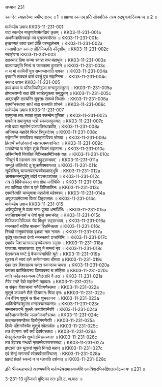 अध्यायः 231

स्कन्देन स्वाहादेव्या अभीष्टदानम् ॥ 1 ॥ ब्रह्मणा स्कन्दम् प्रति सोपपत्तिकं तस्य रुद्रपुत्रत्वादिकथनम् ॥ 2 ॥

मार्कण्डेय उवाच 	KK03-11-231-001  
यदा स्कन्देन मातॄणामेवमेतत्प्रियं कृतम् ।	KK03-11-231-001a  
अथनैमब्रवीत्स्वाहा मम पुत्रस्त्वमौरसः ॥	KK03-11-231-001c  
इच्छाम्यहं त्वया दत्तां प्रीतिं परमदुर्लभाम् ।	KK03-11-231-002a  
तामब्रवीत्ततः स्कन्दः प्रीतिमिच्छसि कीदृशीम् ॥	KK03-11-231-002c  
स्वाहोवाच 	KK03-11-231-003  
दक्षस्याहं प्रिया कन्या स्वाहा नाम महाभुज ।	KK03-11-231-003a  
बाल्यात्प्रभृति नित्यं च जातकामा हुताशने ॥	KK03-11-231-003c  
न स मां कामिनीं पुत्र सम्यग्जानाति पावकः ।	KK03-11-231-004a  
इच्छामि शाश्वतं वासं वस्तुं पुत्र सहाग्निना ॥	KK03-11-231-004c  
स्कन्द उवाच 	KK03-11-231-005  
हव्यं कव्यं च यत्किञ्चिद्द्विजा मन्त्रसुसंस्तुतम् ।	KK03-11-231-005a  
होष्यन्त्यग्नौ सदा देवि स्वाहेत्युक्त्वा समुद्धृतम् ॥	KK03-11-231-005c  
अद्यप्रभृति दास्यन्ति सुवृत्ताः सत्पथे स्थिताः ।	KK03-11-231-006a  
एवमग्निस्त्वया सार्धं सदा वत्स्यति शोभने ॥	KK03-11-231-006c  
मार्कण्डेय उवाच 	KK03-11-231-007  
एवमुक्ता ततः स्वाहा तुष्टा स्कन्देन पूजिता ।	KK03-11-231-007a  
पावकेन समायुक्ता भर्त्रा स्कन्दमपूजयत् ॥	KK03-11-231-007c  
ततो ब्रह्मा महासेनं प्रजापतिरथाब्रवीत् ।	KK03-11-231-008a  
अभिगच्छ महादेवं पितरं त्रिपुरार्दनम् ॥	KK03-11-231-008c  
रुद्रेणाग्निं समाविश्य स्वाहामाविश्य चोमया ।	KK03-11-231-009a  
हितार्थं सर्वलोकानां जातस्त्वमपराजितः ॥	KK03-11-231-009c  
उमायोन्यां च रुद्रेण शुक्रं सिक्तं महात्मना ।	KK03-11-231-010a  
अस्मिन्गिरौ निपतितं मिञ्जिकामिञ्जिकं यतः ॥	KK03-11-231-010c  
\'मिथुनं वै महाभाग तत्र तद्रुद्रसम्भवम्\' ।	KK03-11-231-011a  
सम्भूतं लोहितोदे तु शुक्रशेषमवापतत् ॥	KK03-11-231-011c  
सूर्यरश्मिषु चाप्यनयदन्यच्चैवापतद्भुवि ।	KK03-11-231-012a  
आसक्तमन्यद्वृक्षेषु तदेवं पञ्चधाऽपतत् ॥	KK03-11-231-012c  
तत्र ते विविधाकारा गणा ज्ञेया मनीषिभिः ।	KK03-11-231-013a  
तव पारिषदा घोरा य एते पिशिताशिनः ॥	KK03-11-231-013c  
एवमस्त्विति चाप्युक्त्वा महासेनो महेश्वरम् ।	KK03-11-231-014a  
अपूजयदमेयात्मा पितरं पितृवत्सलः ॥	KK03-11-231-014c  
मार्कण्डेय उवाच 	KK03-11-231-015  
अर्कपुष्पैस्तु ते पञ्च गणाः पूज्या धनार्थिभिः ।	KK03-11-231-015a  
व्याधिप्रशमनार्थं च तेषां पूजां समाचरेत् ॥	KK03-11-231-015c  
मिञ्जिकामिञ्जिकं चैव मिथुनं रुद्रसम्भवम् ।	KK03-11-231-016a  
नमस्कार्यं सदैवेह बालानां हितमिच्छता ॥	KK03-11-231-016c  
स्त्रियो मानुषमांसादा वृक्षका नाम नामतः ।	KK03-11-231-017a  
वृक्षेषु जातास्ता देव्यो नमस्कार्याः प्रजार्थिभिः ॥	KK03-11-231-017c  
एषामेव पिशाचानामसङ्ख्येयगणाः स्मृताः ।	KK03-11-231-018a  
घण्टायाः सपताकायाः शृणु मे सम्भवं नृप ॥	KK03-11-231-018c  
ऐरावतस्य घण्टे द्वे वैजयन्त्याविति श्रुते ।	KK03-11-231-019a  
गुहस्य ते स्वयं दत्ते क्रमेणानाय्य धीमता ॥	KK03-11-231-019c  
एका तत्र विशाखस्य घण्टा स्कन्दस्य चापरा ।	KK03-11-231-020a  
पताका कार्तिकेयस्य विशाखस्य च लोहिता ॥	KK03-11-231-020c  
यानि क्रीडनकान्यस्य देवैर्दत्तानि वै तदा ।	KK03-11-231-021a  
तैरेव रमते देवो महासेनो महाबलः ॥	KK03-11-231-021c  
स संवृतः पिशाचानां गणैर्देवगणैस्तथा ।	KK03-11-231-022a  
शुशुभे काञ्चने शैले दीप्यमानः श्रिया वृत्तः ॥	KK03-11-231-022c  
तेन वीरेण शुशुभे स शैलः शुभकाननः ।	KK03-11-231-023a  
आदित्येनेवांशुमता मन्दरश्चारुकन्दरः ॥	KK03-11-231-023c  
सन्तानकवनैः फुल्लैः करवीरवनैरपि ।	KK03-11-231-024a  
पारिजातवनैश्चैव जपाशोकवनैस्तथा ॥	KK03-11-231-024c  
कदम्बतरुषण्डैश्च दिव्यैर्मृगगणैरपि ।	KK03-11-231-025a  
दिव्यैः पक्षिगणैश्चैव शुशुभे श्वेतपर्वतः ॥	KK03-11-231-025c  
तत्र देवगणाः सर्वे सर्वे देवर्षयस्तथा ।	KK03-11-231-026a  
मेघतूर्यरवाश्चैव क्षुब्धोदधिसमस्वनाः ॥	KK03-11-231-026c  
तत्र देवाश्च गन्धर्वा नृत्यन्तेऽप्सरसस्तथा ।	KK03-11-231-027a  
हृष्टानां तत्र भूतानां श्रूयते निनदो महान् ॥	KK03-11-231-027c  
एवं सेन्द्रं जगत्सर्वं श्वेतपर्वतसंस्थितम् ।	KK03-11-231-028a  
प्रहृष्टं प्रेक्षते स्कन्दं न च ग्लायति दर्शनात् ॥	KK03-11-231-028c  

इति श्रीमन्महाभारते अरण्यपर्वणि मार्कण्डेयसमास्यापर्वणि एकत्रिंशदधिकद्विशततमोऽध्यायः ॥ 231 ॥

3-231-10 मुञ्जिको मुष्टिका ततः इति ट. थ.पाठः ॥
